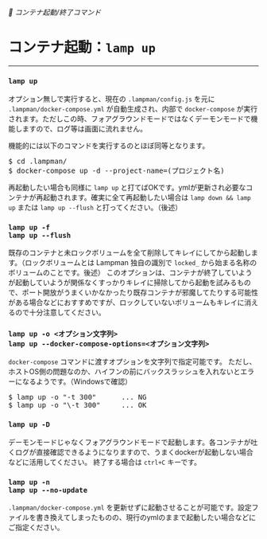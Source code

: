 ###### 🚩 コンテナ起動/終了コマンド

# コンテナ起動：`lamp up`
----------------------------------------------------------------------

### `lamp up`

オプション無しで実行すると、現在の `.lampman/config.js` を元に `.lampman/docker-compose.yml` が自動生成され、内部で `docker-compose` が実行されます。ただしこの時、フォアグラウンドモードではなくデーモンモードで機能しますので、ログ等は画面に流れません。  

機能的には以下のコマンドを実行するのとほぼ同等となります。
<pre class="cmd">
$ cd .lampman/
$ docker-compose up -d --project-name=(プロジェクト名)
</pre>

再起動したい場合も同様に `lamp up` と打てばOKです。ymlが更新され必要なコンテナが再起動されます。確実に全て再起動したい場合は `lamp down && lamp up` または `lamp up --flush` と打ってください。（後述）


### `lamp up -f`<br>`lamp up --flush`

既存のコンテナと未ロックボリュームを全て削除してキレイにしてから起動します。（ロックボリュームとは Lampman 独自の識別で `locked_` から始まる名称のボリュームのことです。後述）
このオプションは、コンテナが終了していようが起動していようが関係なくすっかりキレイに掃除してから起動を試みるもので、ポート開放がうまくいかなかったり既存コンテナが邪魔してたりする可能性がある場合などにおすすめですが、ロックしていないボリュームもキレイに消えるので十分注意してください。


### `lamp up -o <オプション文字列>`<br>`lamp up --docker-compose-options=<オプション文字列>`

`docker-compose` コマンドに渡すオプションを文字列で指定可能です。
ただし、ホストOS側の問題なのか、ハイフンの前にバックスラッシュを入れないとエラーになるようです。（Windowsで確認）

<pre class="cmd">
$ lamp up -o "-t 300"      ... NG
$ lamp up -o "\-t 300"     ... OK
</pre>

### `lamp up -D`

デーモンモードじゃなくフォアグラウンドモードで起動します。各コンテナが吐くログが直接確認できるようになりますので、うまくdockerが起動しない場合などに活用してください。
終了する場合は `ctrl+C` キーです。

### `lamp up -n`<br>`lamp up --no-update`

`.lampman/docker-compose.yml` を更新せずに起動させることが可能です。設定ファイルを書き換えてしまったものの、現行のymlのままで起動したい場合などにご指定ください。


